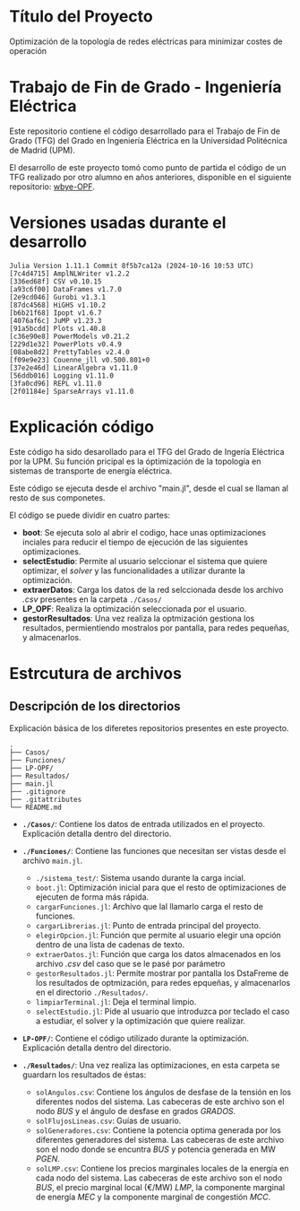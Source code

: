 # Título del Proyecto
Optimización de la topología de
redes eléctricas para minimizar
costes de operación
# Trabajo de Fin de Grado - Ingeniería Eléctrica

Este repositorio contiene el código desarrollado para el Trabajo de Fin de Grado (TFG) del Grado en Ingeniería Eléctrica en la Universidad Politécnica de Madrid (UPM).

El desarrollo de este proyecto tomó como punto de partida el código de un TFG realizado por otro alumno en años anteriores, disponible en el siguiente repositorio: [wbye-OPF](https://github.com/wbye-upm/wbye-OPF).

# Versiones usadas durante el desarrollo

    Julia Version 1.11.1 Commit 8f5b7ca12a (2024-10-16 10:53 UTC)
    [7c4d4715] AmplNLWriter v1.2.2
    [336ed68f] CSV v0.10.15
    [a93c6f00] DataFrames v1.7.0
    [2e9cd046] Gurobi v1.3.1
    [87dc4568] HiGHS v1.10.2
    [b6b21f68] Ipopt v1.6.7
    [4076af6c] JuMP v1.23.3
    [91a5bcdd] Plots v1.40.8
    [c36e90e8] PowerModels v0.21.2
    [229d1e32] PowerPlots v0.4.9
    [08abe8d2] PrettyTables v2.4.0
    [f09e9e23] Couenne_jll v0.500.801+0
    [37e2e46d] LinearAlgebra v1.11.0
    [56ddb016] Logging v1.11.0
    [3fa0cd96] REPL v1.11.0
    [2f01184e] SparseArrays v1.11.0

# Explicación código

Este código ha sido desarollado para el TFG del Grado de Ingería Eléctrica por la UPM. Su función pricipal es la óptimización de la topología en sistemas de transporte de energía eléctrica.

Este código se ejecuta desde el archivo "main.jl", desde el cual se llaman al resto de sus componetes. 

El código se puede dividir en cuatro partes:

* **boot**: Se ejecuta solo al abrir el codigo, hace unas optimizaciones inciales para reducir el tiempo de ejecución de las siguientes optimizaciones.
* **selectEstudio**: Permite al usuario selccionar el sistema que quiere optimizar, el *solver* y las funcionalidades a utilizar durante la optimización.
* **extraerDatos**: Carga los datos de la red selccionada desde los archivo *.csv* presentes en la carpeta `./Casos/`
* **LP_OPF**: Realiza la optimización seleccionada por el usuario.
* **gestorResultados**: Una vez realiza la optmización gestiona los resultados, permientiendo mostralos por pantalla, para redes pequeñas, y almacenarlos.

# Estrcutura de archivos


## Descripción de los directorios

Explicación básica de los diferetes repositorios presentes en este proyecto.

```plaintext
.
├── Casos/
├── Funciones/
├── LP-OPF/
├── Resultados/
├── main.jl
├── .gitignore
├── .gitattributes
└── README.md
```

- **`./Casos/`**: Contiene los datos de entrada utilizados en el proyecto. Explicación detalla dentro del directorio.

- **`./Funciones/`**: Contiene las funciones que necesitan ser vistas desde el archivo `main.jl`.
  - `./sistema_test/`: Sistema usando durante la carga incial.
  - `boot.jl`: Optimización inicial para que el resto de optimizaciones de ejecuten de forma más rápida.
  - `cargarFunciones.jl`: Archivo que lal llamarlo carga el resto de funciones.
  - `cargarLibrerias.jl`: Punto de entrada principal del proyecto.
  - `elegirOpcion.jl`: Función que permite al usuario elegir una opción dentro de una lista de cadenas de texto.
  - `extraerDatos.jl`: Función que carga los datos almacenados en los archivo *.csv* del caso que se le pasé por parámetro
  - `gestorResultados.jl`: Permite mostrar por pantalla los DstaFreme de los resultados de optmización, para redes epqueñas, y almacenarlos en el directorio `./Resultados/`.
  - `limpiarTerminal.jl`: Deja el terminal limpio.
  - `selectEstudio.jl`: Pide al usuario que introduzca por teclado el caso a estudiar, el solver y la optimización que quiere realizar.

- **`LP-OPF/`**: Contiene el código utilizado durante la optimización. Explicación detalla dentro del directorio.

- **`./Resultados/`**: Una vez realiza las optimizaciones, en esta carpeta se guardarn los resultados de éstas:
  - `solAngulos.csv`: Contiene los ángulos de desfase de la tensión en los diferentes nodos del sistema. Las cabeceras de este archivo son el nodo *BUS* y el ángulo de desfase en grados *GRADOS*.
  - `solFlujosLineas.csv`: Guías de usuario.
  - `solGeneradores.csv`: Contiene la potencia optima generada por los diferentes generadores del sistema. Las cabeceras de este archivo son el nodo donde se encuntra *BUS* y potencia generada en MW  *PGEN*.
  - `solLMP.csv`: Contiene los precios marginales locales de la energía en cada nodo del sistema. Las cabeceras de este archivo son el nodo *BUS*, el precio marginal local (€/MW) *LMP*, la componente marginal de energía *MEC* y la componente marginal de congestión *MCC*.

